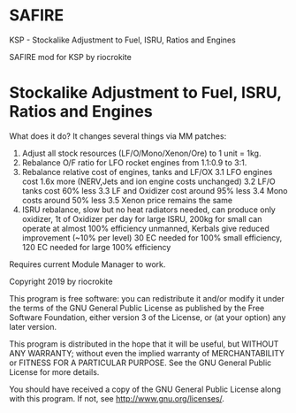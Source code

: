 # SAFIRE
KSP - Stockalike Adjustment to Fuel, ISRU, Ratios and Engines

SAFIRE mod for KSP by riocrokite

# Stockalike Adjustment to Fuel, ISRU, Ratios and Engines

What does it do? It changes several things via MM patches:
1. Adjust all stock resources (LF/O/Mono/Xenon/Ore) to 1 unit = 1kg.
2. Rebalance O/F ratio for LFO rocket engines from 1.1:0.9 to 3:1.
3. Rebalance relative cost of engines, tanks and LF/OX
3.1 LFO engines cost 1.6x more (NERV,Jets and ion engine costs unchanged)
3.2 LF/O tanks cost 60% less
3.3 LF and Oxidizer cost around 95% less
3.4 Mono costs around 50% less
3.5 Xenon price remains the same
4. ISRU rebalance, slow but no heat radiators needed,
can produce only oxidizer, 1t of Oxidizer per day for large ISRU, 200kg for small
can operate at almost 100% efficiency unmanned, Kerbals give reduced improvement (~10% per level)
30 EC needed for 100% small efficiency, 120 EC needed for large 100% efficiency

Requires current Module Manager to work.

Copyright 2019 by riocrokite

This program is free software: you can redistribute it and/or modify
it under the terms of the GNU General Public License as published by
the Free Software Foundation, either version 3 of the License, or
(at your option) any later version.

This program is distributed in the hope that it will be useful,
but WITHOUT ANY WARRANTY; without even the implied warranty of
MERCHANTABILITY or FITNESS FOR A PARTICULAR PURPOSE.  See the
GNU General Public License for more details.

You should have received a copy of the GNU General Public License
along with this program.  If not, see <http://www.gnu.org/licenses/>.
